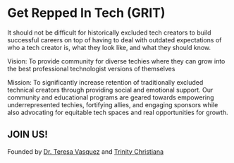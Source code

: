 # Get Repped In Tech (GRIT)

It should not be difficult for historically excluded tech creators to build successful careers on top of having to deal with outdated expectations of who a tech creator is, what they look like, and what they should know.

Vision: To provide community for diverse techies where they can grow into the best professional technologist versions of themselves

Mission: To significantly increase retention of traditionally excluded technical creators through providing social and emotional support. Our community and educational programs are geared towards empowering underrepresented techies, fortifying allies, and engaging sponsors while also advocating for equitable tech spaces and real opportunities for growth.

## JOIN US!

Founded by [Dr. Teresa Vasquez](https://github.com/drteresavasquez) and [Trinity Christiana](https://github.com/TrinityChristiana)

